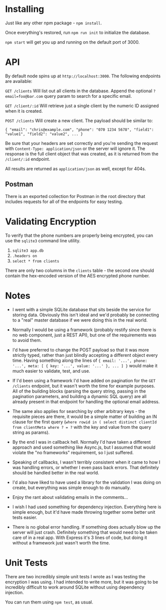 Installing
==========

Just like any other npm package - `npm install`.

Once everything's restored, run `npm run init` to initialize the database.

`npm start` will get you up and running on the default port of 3000.

API
===

By default node spins up at `http://localhost:3000`. The following endpoints are available:

`GET /clients` Will list out all clients in the database. Append the optional `?email=foo@bar.com` query param to search for a specific email.

`GET /client/:id` Will retrieve just a single client by the numeric ID assigned when it is created.

`POST /clients` Will create a new client. The payload should be similar to:

`{ "email": "chris@example.com", "phone": "070 1234 5678", "field1": "value1", "field2": "value2", ... }`

Be sure that your headers are set correctly and you're sending the request with `Content-Type: application/json` or the server will ignore it. The response is the full client object that was created, as it is returned from the `/client/:id` endpoint.

All results are returned as `application/json` as well, except for 404s.

Postman
-------
There is an exported collection for Postman in the root directory that includes requests for all of the endpoints for easy testing.

Validating Encryption
=====================
To verify that the phone numbers are properly being encrypted, you can use the `sqlite3` command line utility.

1. `sqlite3 app.db`
2. `.headers on`
3. `select * from clients`

There are only two columns in the `clients` table - the second one should contain the hex-encoded version of the AES encrypted phone number.

Notes
=====
* I went with a simple SQLite database that sits beside the service for storing data. Obviously this isn't ideal and we'd probably be connecting to a "real" master database if we were doing this in the real world.

* Normally I would be using a framework (probably restify since there is no web component, just a REST API), but one of the requirements was to avoid them.

* I'd have preferred to change the POST payload so that it was more strictly typed, rather than just blindly accepting a different object every time. Having something along the lines of `{ email: '...', phone: '...', meta: [ { key: '...', value: '...' }, ... ] }` would make it much easier to validate, test, and use.

* If I'd been using a framework I'd have added on pagination for the `GET /clients` endpoint, but it wasn't worth the time for example purposes. All of the building blocks (parsing the query string, passing in the pagination parameters, and building a dynamic SQL query) are all already present in that endpoint for handling the optional email address.

* The same also applies for searching by other arbitrary keys - the requisite pieces are there, it would be a simple matter of building an IN clause for the first query (`where rowid in ( select distinct clientId from clientMeta where ? = ?` with the key and value from the query string as params).

* By the end I was in callback hell. Normally I'd have taken a different approach and used something like Async.js, but I assumed that would violate the "no frameworks" requirement, so I just suffered.

* Speaking of callbacks, I wasn't terribly consistent when it came to how I was handling errors, or whether I even pass back errors. That definitely should be handled better in the real world.

* I'd also have liked to have used a library for the validation I was doing on create, but everything was simple enough to do manually.

* Enjoy the rant about validating emails in the comments...

* I wish I had used something for dependency injection. Everything here is simple enough, but it'd have made throwing together some better unit tests easier.

* There is no global error handling. If something does actually blow up the server will just crash. Definitely something that would need to be taken care of in a real app. With Express it's 3 lines of code, but doing it without a framework just wasn't worth the time.

Unit Tests
==========

There are two incredibly simple unit tests I wrote as I was testing the encryption I was using. I had intended to write more, but it was going to be incredibly difficult to work around SQLite without using dependency injection.

You can run them using `npm test`, as usual.